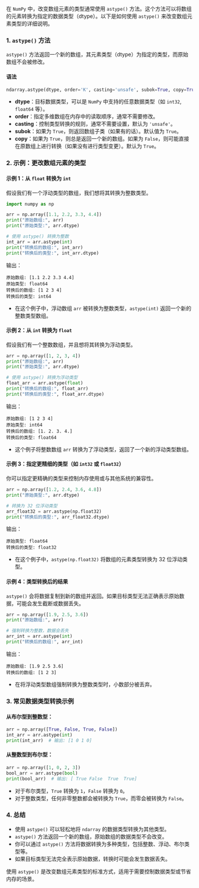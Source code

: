 在 `NumPy` 中，改变数组元素的类型通常使用 `astype()` 方法。这个方法可以将数组的元素转换为指定的数据类型（dtype）。以下是如何使用 `astype()` 来改变数组元素类型的详细说明。

### 1. **`astype()` 方法**
`astype()` 方法返回一个新的数组，其元素类型（dtype）为指定的类型，而原始数组不会被修改。

#### 语法
```python
ndarray.astype(dtype, order='K', casting='unsafe', subok=True, copy=True)
```
- **dtype**：目标数据类型，可以是 `NumPy` 中支持的任意数据类型（如 `int32`, `float64` 等）。
- **order**：指定多维数组在内存中的读取顺序，通常不需要修改。
- **casting**：控制类型转换的规则，通常不需要设置，默认为 `'unsafe'`。
- **subok**：如果为 `True`，则返回数组子类（如果有的话）。默认值为 `True`。
- **copy**：如果为 `True`，则总是返回一个新的数组。如果为 `False`，则可能直接在原数组上进行转换（如果没有进行类型变更）。默认为 `True`。

### 2. **示例：更改数组元素的类型**

#### 示例 1：从 `float` 转换为 `int`
假设我们有一个浮动类型的数组，我们想将其转换为整数类型。

```python
import numpy as np

arr = np.array([1.1, 2.2, 3.3, 4.4])
print("原始数组:", arr)
print("原始类型:", arr.dtype)

# 使用 astype() 转换为整数
int_arr = arr.astype(int)
print("转换后的数组:", int_arr)
print("转换后的类型:", int_arr.dtype)
```

输出：
```
原始数组: [1.1 2.2 3.3 4.4]
原始类型: float64
转换后的数组: [1 2 3 4]
转换后的类型: int64
```

- 在这个例子中，浮动数组 `arr` 被转换为整数类型，`astype(int)` 返回一个新的整数类型数组。

#### 示例 2：从 `int` 转换为 `float`
假设我们有一个整数数组，并且想将其转换为浮动类型。

```python
arr = np.array([1, 2, 3, 4])
print("原始数组:", arr)
print("原始类型:", arr.dtype)

# 使用 astype() 转换为浮动类型
float_arr = arr.astype(float)
print("转换后的数组:", float_arr)
print("转换后的类型:", float_arr.dtype)
```

输出：
```
原始数组: [1 2 3 4]
原始类型: int64
转换后的数组: [1. 2. 3. 4.]
转换后的类型: float64
```

- 这个例子将整数数组 `arr` 转换为了浮动类型，返回了一个新的浮动类型数组。

#### 示例 3：指定更精细的类型（如 `int32` 或 `float32`）
你可以指定更精确的类型来控制内存使用或与其他系统的兼容性。

```python
arr = np.array([1.2, 2.4, 3.6, 4.8])
print("原始类型:", arr.dtype)

# 转换为 32 位浮动类型
arr_float32 = arr.astype(np.float32)
print("转换后的类型:", arr_float32.dtype)
```

输出：
```
原始类型: float64
转换后的类型: float32
```

- 在这个例子中，`astype(np.float32)` 将数组的元素类型转换为 32 位浮动类型。

#### 示例 4：类型转换后的结果
`astype()` 会将数据复制到新的数组并返回。如果目标类型无法正确表示原始数据，可能会发生截断或数据丢失。

```python
arr = np.array([1.9, 2.5, 3.6])
print("原始数组:", arr)

# 强制转换为整数，数据会丢失
arr_int = arr.astype(int)
print("转换后的数组:", arr_int)
```

输出：
```
原始数组: [1.9 2.5 3.6]
转换后的数组: [1 2 3]
```

- 在将浮动类型数组强制转换为整数类型时，小数部分被丢弃。

### 3. **常见数据类型转换示例**

#### 从布尔型到整数型：
```python
arr = np.array([True, False, True, False])
int_arr = arr.astype(int)
print(int_arr)  # 输出: [1 0 1 0]
```

#### 从整数型到布尔型：
```python
arr = np.array([1, 0, 2, 3])
bool_arr = arr.astype(bool)
print(bool_arr)  # 输出: [ True False  True  True]
```

- 对于布尔类型，`True` 转换为 `1`，`False` 转换为 `0`。
- 对于整数类型，任何非零整数都会被转换为 `True`，而零会被转换为 `False`。

### 4. **总结**

- 使用 `astype()` 可以轻松地将 `ndarray` 的数据类型转换为其他类型。
- `astype()` 方法返回一个新的数组，原始数组的数据类型不会改变。
- 你可以通过 `astype()` 方法将数据转换为多种类型，包括整数、浮动、布尔类型等。
- 如果目标类型无法完全表示原始数据，转换时可能会发生数据丢失。

使用 `astype()` 是改变数组元素类型的标准方式，适用于需要控制数据类型或节省内存的场景。